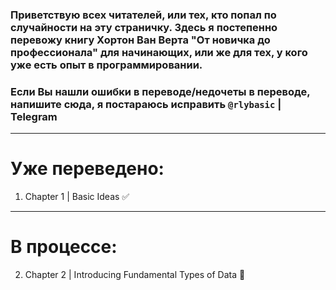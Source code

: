 ### Приветствую всех читателей, или тех, кто попал по случайности на эту страничку. Здесь я постепенно перевожу книгу Хортон Ван Верта "От новичка до профессионала" для начинающих, или же для тех, у кого уже есть опыт в программировании.
### Если Вы нашли ошибки в переводе/недочеты в переводе, напишите сюда, я постараюсь исправить `@rlybasic` | Telegram
____
# Уже переведено:
1. Chapter 1 | Basic Ideas :white_check_mark:
____
# В процессе:
2. Chapter 2 | Introducing Fundamental Types of Data :black_square_button:
